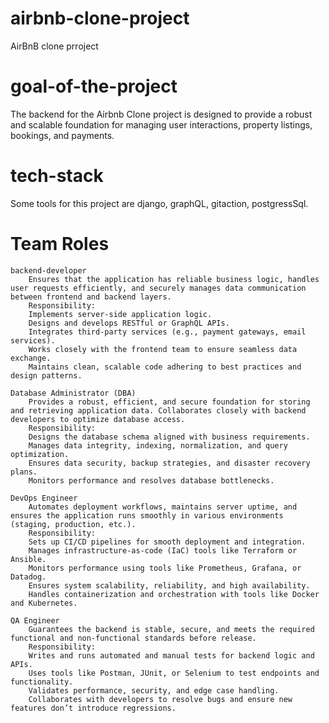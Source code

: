 # airbnb-clone-project
AirBnB  clone prroject

# goal-of-the-project
The backend for the Airbnb Clone project is designed to provide a robust and scalable foundation for managing user interactions, property listings, bookings, and payments.

# tech-stack
Some tools for this project are django, graphQL, gitaction, postgressSql.

# Team Roles

    backend-developer
        Ensures that the application has reliable business logic, handles user requests efficiently, and securely manages data communication between frontend and backend layers.
        Responsibility:
        Implements server-side application logic.
        Designs and develops RESTful or GraphQL APIs.
        Integrates third-party services (e.g., payment gateways, email services).
        Works closely with the frontend team to ensure seamless data exchange.
        Maintains clean, scalable code adhering to best practices and design patterns.

    Database Administrator (DBA)
        Provides a robust, efficient, and secure foundation for storing and retrieving application data. Collaborates closely with backend developers to optimize database access.
        Responsibility:
        Designs the database schema aligned with business requirements.
        Manages data integrity, indexing, normalization, and query optimization.
        Ensures data security, backup strategies, and disaster recovery plans.
        Monitors performance and resolves database bottlenecks.

    DevOps Engineer
        Automates deployment workflows, maintains server uptime, and ensures the application runs smoothly in various environments (staging, production, etc.).
        Responsibility:
        Sets up CI/CD pipelines for smooth deployment and integration.
        Manages infrastructure-as-code (IaC) tools like Terraform or Ansible.
        Monitors performance using tools like Prometheus, Grafana, or Datadog.
        Ensures system scalability, reliability, and high availability.
        Handles containerization and orchestration with tools like Docker and Kubernetes.

    QA Engineer
        Guarantees the backend is stable, secure, and meets the required functional and non-functional standards before release.
        Responsibility:
        Writes and runs automated and manual tests for backend logic and APIs.
        Uses tools like Postman, JUnit, or Selenium to test endpoints and functionality.
        Validates performance, security, and edge case handling.
        Collaborates with developers to resolve bugs and ensure new features don’t introduce regressions.


